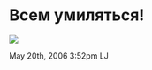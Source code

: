 # Всем умиляться!

![](http://ljplus.ru/img/d/a/dashing/060520_cats.jpg)

<span id="timestamp"> May 20th, 2006 3:52pm </span> <span
class="tag">LJ</span>
